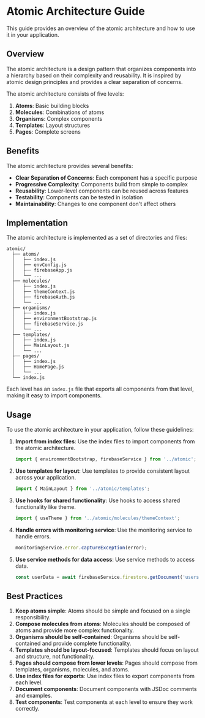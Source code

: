 # Atomic Architecture Guide

This guide provides an overview of the atomic architecture and how to use it in your application.

## Overview

The atomic architecture is a design pattern that organizes components into a hierarchy based on their complexity and reusability. It is inspired by atomic design principles and provides a clear separation of concerns.

The atomic architecture consists of five levels:

1. **Atoms**: Basic building blocks
2. **Molecules**: Combinations of atoms
3. **Organisms**: Complex components
4. **Templates**: Layout structures
5. **Pages**: Complete screens

## Benefits

The atomic architecture provides several benefits:

- **Clear Separation of Concerns**: Each component has a specific purpose
- **Progressive Complexity**: Components build from simple to complex
- **Reusability**: Lower-level components can be reused across features
- **Testability**: Components can be tested in isolation
- **Maintainability**: Changes to one component don't affect others

## Implementation

The atomic architecture is implemented as a set of directories and files:

```
atomic/
  ├── atoms/
  │   ├── index.js
  │   ├── envConfig.js
  │   ├── firebaseApp.js
  │   └── ...
  ├── molecules/
  │   ├── index.js
  │   ├── themeContext.js
  │   ├── firebaseAuth.js
  │   └── ...
  ├── organisms/
  │   ├── index.js
  │   ├── environmentBootstrap.js
  │   ├── firebaseService.js
  │   └── ...
  ├── templates/
  │   ├── index.js
  │   ├── MainLayout.js
  │   └── ...
  ├── pages/
  │   ├── index.js
  │   ├── HomePage.js
  │   └── ...
  └── index.js
```

Each level has an `index.js` file that exports all components from that level, making it easy to import components.

## Usage

To use the atomic architecture in your application, follow these guidelines:

1. **Import from index files**: Use the index files to import components from the atomic architecture.
   ```javascript
   import { environmentBootstrap, firebaseService } from '../atomic';
   ```

2. **Use templates for layout**: Use templates to provide consistent layout across your application.
   ```javascript
   import { MainLayout } from '../atomic/templates';
   ```

3. **Use hooks for shared functionality**: Use hooks to access shared functionality like theme.
   ```javascript
   import { useTheme } from '../atomic/molecules/themeContext';
   ```

4. **Handle errors with monitoring service**: Use the monitoring service to handle errors.
   ```javascript
   monitoringService.error.captureException(error);
   ```

5. **Use service methods for data access**: Use service methods to access data.
   ```javascript
   const userData = await firebaseService.firestore.getDocument('users', currentUser.uid);
   ```

## Best Practices

1. **Keep atoms simple**: Atoms should be simple and focused on a single responsibility.
2. **Compose molecules from atoms**: Molecules should be composed of atoms and provide more complex functionality.
3. **Organisms should be self-contained**: Organisms should be self-contained and provide complete functionality.
4. **Templates should be layout-focused**: Templates should focus on layout and structure, not functionality.
5. **Pages should compose from lower levels**: Pages should compose from templates, organisms, molecules, and atoms.
6. **Use index files for exports**: Use index files to export components from each level.
7. **Document components**: Document components with JSDoc comments and examples.
8. **Test components**: Test components at each level to ensure they work correctly.
